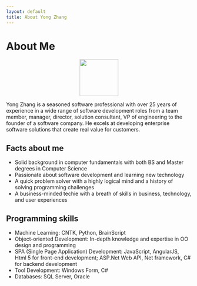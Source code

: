 ```yaml
---
layout: default
title: About Yong Zhang
---
```


<div class="post">
	<h1 class="pageTitle">About Me</h1>
	<div align="center">
	<img src="{{ '/assets/img/yong-small.jpg' | prepend: site.baseurl }}" height="100" width="105" alt="">
	</div>
	<p>Yong Zhang is a seasoned software professional with over 25 years of experience in a wide range of software development roles from a team member, manager, director, solution consultant, VP of engineering to the founder of a software company. He excels at developing enterprise software solutions that create real value for customers.</p>
	<h2>Facts about me</h2>
	<ul>
		<li>Solid background in computer fundamentals with both BS and Master degrees in Computer Science</li>
  		<li>Passionate about software development and learning new technology</li>
  		<li>A quick problem solver with a highly logical mind and a history of solving programming challenges</li>
		<li>A business-minded techie with a breath of skills in business, technology, and user experiences</li>
  	</ul>
	<h2>Programming skills</h2>
	<ul>
		<li>Machine Learning: CNTK, Python, BrainScript</li>
  		<li>Object-oriented Development: In-depth knowledge and expertise in OO design and programming</li>
  		<li>SPA (Single Page Application) Development: JavaScript, AngularJS, Html 5 for front-end development; ASP.Net Web API, Net framework, C# for backend development</li>
		<li>Tool Development: Windows Form, C#</li>
		<li>Databases: SQL Server, Oracle</li>
  	</ul>
</div>
